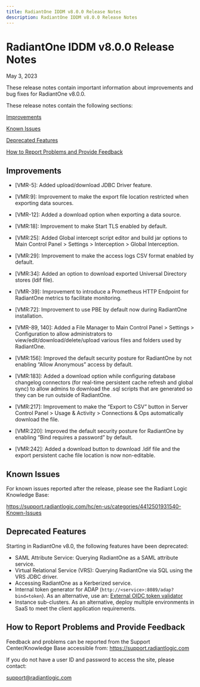 ```yaml
---
title: RadiantOne IDDM v8.0.0 Release Notes
description: RadiantOne IDDM v8.0.0 Release Notes
---
```


# RadiantOne IDDM v8.0.0 Release Notes

May 3, 2023

These release notes contain important information about improvements and bug fixes for RadiantOne v8.0.0.

These release notes contain the following sections:

[Improvements](#improvements)

[Known Issues](#known-issues)

[Deprecated Features](#deprecated-features)

[How to Report Problems and Provide Feedback](#how-to-report-problems-and-provide-feedback)

## Improvements

- [VMR-5]: Added upload/download JDBC Driver feature. 

- [VMR:9]: Improvement to make the export file location restricted when exporting data sources. 

- [VMR-12]: Added a download option when exporting a data source. 

- [VMR:18]: Improvement to make Start TLS enabled by default.  

- [VMR:25]: Added Global intercept script editor and build jar options to Main Control Panel > Settings > Interception > Global Interception. 

- [VMR:29]: Improvement to make the access logs CSV format enabled by default.  

- [VMR:34]: Added an option to download exported Universal Directory stores (ldif file).  

- [VMR-39]: Improvement to introduce a Prometheus HTTP Endpoint for RadiantOne metrics to facilitate monitoring.  

- [VMR:72]: Improvement to use PBE by default now during RadiantOne installation. 

- [VMR-89, 140]: Added a File Manager to Main Control Panel > Settings > Configuration to allow administrators to view/edit/download/delete/upload various files and folders used by RadiantOne.  

- [VMR:156]: Improved the default security posture for RadiantOne by not enabling “Allow Anonymous” access by default.  

- [VMR:183]: Added a download option while configuring database changelog connectors (for real-time persistent cache refresh and global sync) to allow admins to download the .sql scripts that are generated so they can be run outside of RadiantOne. 

- [VMR:217]: Improvement to make the “Export to CSV” button in Server Control Panel > Usage & Activity > Connections & Ops automatically download the file. 

- [VMR:220]: Improved the default security posture for RadiantOne by enabling “Bind requires a password” by default.  

- [VMR:242]: Added a download button to download .ldif file and the export persistent cache file location is now non-editable.  



## Known Issues

For known issues reported after the release, please see the Radiant Logic Knowledge Base: 

https://support.radiantlogic.com/hc/en-us/categories/4412501931540-Known-Issues

## Deprecated Features

Starting in RadiantOne v8.0, the following features have been deprecated:

- SAML Attribute Service: Querying RadiantOne as a SAML attribute service.
- Virtual Relational Service (VRS): Querying RadiantOne via SQL using the VRS JDBC driver.
- Accessing RadiantOne as a Kerberized service.
- Internal token generator for ADAP (`http://<service>:8089/adap?bind=token`). As an alternative, use an: [External OIDC token validator](../sys-admin-guide-rebuild/06-security#adap-external-token-validators)
- Instance sub-clusters. As an alternative, deploy multiple environments in SaaS to meet the client application requirements.

## How to Report Problems and Provide Feedback

Feedback and problems can be reported from the Support Center/Knowledge Base accessible from: https://support.radiantlogic.com

If you do not have a user ID and password to access the site, please contact: 

support@radiantlogic.com
